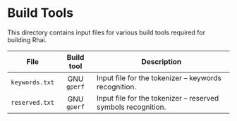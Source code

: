 Build Tools
===========

This directory contains input files for various build tools required for building Rhai.

| File           | Build tool  | Description                                                        |
| -------------- | :---------: | ------------------------------------------------------------------ |
| `keywords.txt` | GNU `gperf` | Input file for the tokenizer &ndash; keywords recognition.         |
| `reserved.txt` | GNU `gperf` | Input file for the tokenizer &ndash; reserved symbols recognition. |
